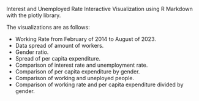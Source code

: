 Interest and Unemployed Rate Interactive Visualization using R Markdown with the plotly library.

The visualizations are as follows:
- Working Rate from February of 2014 to August of 2023.
- Data spread of amount of workers.
- Gender ratio.
- Spread of per capita expenditure.
- Comparison of interest rate and unemployment rate.
- Comparison of per capita expenditure by gender.
- Comparison of working and uneployed people.
- Comparison of working rate and per capita expenditure divided by gender.
